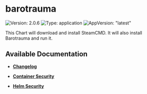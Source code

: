 # barotrauma

![Version: 2.0.6](https://img.shields.io/badge/Version-2.0.6-informational?style=flat-square) ![Type: application](https://img.shields.io/badge/Type-application-informational?style=flat-square) ![AppVersion: "latest"](https://img.shields.io/badge/AppVersion-"latest"-informational?style=flat-square)

This Chart will download and install SteamCMD. It will also install Barotrauma and run it.

## Available Documentation

- [**Changelog**](CHANGELOG)

- [**Container Security**](container-security)

- [**Helm Security**](helm-security)

